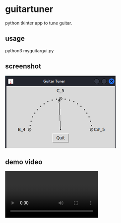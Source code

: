# guitartuner
python tkinter app to tune guitar. 

## usage
python3 myguitargui.py

## screenshot
![alt text](https://github.com/jithesh82/guitartuner/blob/main/screenshot.png)

## demo video
![alt text](https://github.com/jithesh82/guitartuner/blob/main/demo.mp4)

